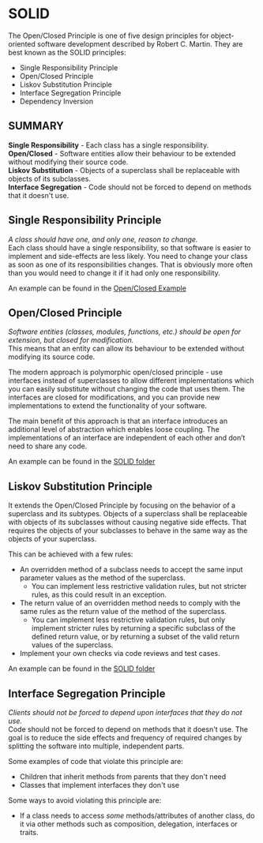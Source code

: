 # SOLID
The Open/Closed Principle is one of five design principles for object-oriented software development described by Robert C. Martin. They are best known as the SOLID principles:

* Single Responsibility Principle
* Open/Closed Principle
* Liskov Substitution Principle
* Interface Segregation Principle
* Dependency Inversion

## SUMMARY
**Single Responsibility** - Each class has a single responsibility.  
**Open/Closed** - Software entities allow their behaviour to be extended without modifying their source code.  
**Liskov Substitution** - Objects of a superclass shall be replaceable with objects of its subclasses.  
**Interface Segregation** - Code should not be forced to depend on methods that it doesn't use.  

## Single Responsibility Principle
*A class should have one, and only one, reason to change.*  
Each class should have a single responsibility, so that software is easier to implement and side-effects are less likely.
You need to change your class as soon as one of its responsibilities changes. That is obviously more often than you would need to change it if it had only one responsibility.

An example can be found in the [Open/Closed Example](https://github.com/KelliePetersen/phpsqlbook/blob/master/src/phpadvanced/SOLID/openclosed.php)  

## Open/Closed Principle
*Software entities (classes, modules, functions, etc.) should be open for extension, but closed for modification.*  
This means that an entity can allow its behaviour to be extended without modifying its source code.  

The modern approach is polymorphic open/closed principle - use interfaces instead of superclasses to allow
different implementations which you can easily substitute without changing the code that uses them. The interfaces 
are closed for modifications, and you can provide new implementations to extend the functionality of your software.  

The main benefit of this approach is that an interface introduces an additional level of abstraction which enables 
loose coupling. The implementations of an interface are independent of each other and don’t need to share any code.  

An example can be found in the [SOLID folder](https://github.com/KelliePetersen/phpsqlbook/blob/master/src/phpadvanced/SOLID/openclosed.php)  

## Liskov Substitution Principle
It extends the Open/Closed Principle by focusing on the behavior of a superclass and its subtypes. 
Objects of a superclass shall be replaceable with objects of its subclasses without causing negative side effects.
That requires the objects of your subclasses to behave in the same way as the objects of your superclass.  

This can be achieved with a few rules:
* An overridden method of a subclass needs to accept the same input parameter values as the method of the superclass.
  * You can implement less restrictive validation rules, but not stricter rules, as this could result in an exception.
* The return value of an overridden method needs to comply with the same rules as the return value of the method of the superclass. 
  * You can implement less restrictive validation rules, but only implement stricter rules by returning a specific subclass of the defined return value, or by returning a subset of the valid return values of the superclass.
* Implement your own checks via code reviews and test cases. 

An example can be found in the [SOLID folder](https://github.com/KelliePetersen/phpsqlbook/blob/master/src/phpadvanced/SOLID/liskovsubstitution.php)  

## Interface Segregation Principle
*Clients should not be forced to depend upon interfaces that they do not use.*  
Code should not be forced to depend on methods that it doesn't use. 
The goal is to reduce the side effects and frequency of required changes by splitting the software into multiple, independent parts.  

Some examples of code that violate this principle are:
* Children that inherit methods from parents that they don't need
* Classes that implement interfaces they don't use

Some ways to avoid violating this principle are:
* If a class needs to access *some* methods/attributes of another class, do it via other methods such as composition, delegation, interfaces or traits. 